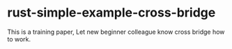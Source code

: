 # rust-simple-example-cross-bridge
This is a training paper, Let new beginner colleague know cross bridge how to work.
